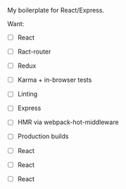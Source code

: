 My boilerplate for React/Express.

Want:

- [ ] React
- [ ] Ract-router
- [ ] Redux
- [ ] Karma + in-browser tests
- [ ] Linting
- [ ] Express
- [ ] HMR via webpack-hot-middleware
- [ ] Production builds
- [ ] React
- [ ] React
- [ ] React

